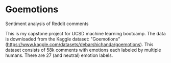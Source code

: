 # Goemotions
Sentiment analysis of Reddit comments

This is my capstone project for UCSD machine learning bootcamp. The data is downloaded from the Kaggle dataset: "Goemotions" 
(https://www.kaggle.com/datasets/debarshichanda/goemotions). 
This dataset consists of 58k comments with emotions each labeled by multiple humans. There are 27 (and neutral) emotion labels.  

